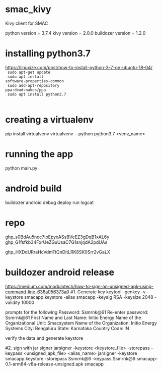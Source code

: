 # smac_kivy
Kivy client for SMAC

python version = 3.7.4
kivy version = 2.0.0
buildozer version = 1.2.0

# installing python3.7
https://linuxize.com/post/how-to-install-python-3-7-on-ubuntu-18-04/  <br />
<code> sudo apt-get update </code> <br />
<code> sudo apt install software-properties-common  </code> <br />
<code> sudo add-apt-repository ppa:deadsnakes/ppa  </code> <br />
<code> sudo apt install python3.7  </code> <br />
</code>

# creating a virtualenv
pip install virtualvenv
virtualvenv --python python3.7 <venv_name>

# running the app
python main.py

# android build
buildozer android debug deploy run logcat

# repo
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
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

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

# buildozer android release
https://medium.com/modulotech/how-to-sign-an-unsigned-apk-using-command-line-636a056373a0
#1. Generate key
keytool -genkey -v -keystore smacapp.keystore -alias smacapp -keyalg RSA -keysize 2048 -validity 10000

prompts for the following
Password: Ssmrnk@61
Re-enter password: Ssmrnk@61
First Name and Last Name: Initio Energy
Name of the Organizational Unit: Smacsystem
Name of the Organization: Initio Energy Systems
City: Bengaluru
State: Karnataka
Country Code: IN

verify the data and generate keystore

#2. sign with jar signer
jarsigner -keystore <keystore_file>  -storepass <storepass> -keypass <keypass> <unsigned_apk_file> <alias_name>
jarsigner -keystore smacapp.keystore  -storepass Ssmrnk@6 -keypass Ssmrnk@6 smacapp-0.1-arm64-v8a-release-unsigned.apk smacapp



